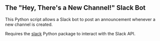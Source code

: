 ## The "Hey, There's a New Channel!" Slack Bot

This Python script allows a Slack bot to post an announcement whenever a new channel is created.

Requires the [slack](https://github.com/kn/slack) Python package to interact with the Slack API.


